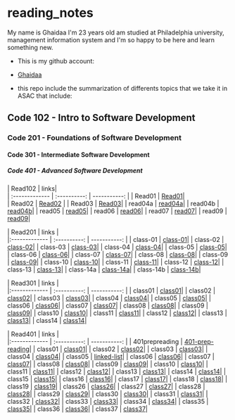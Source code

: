 # reading_notes

My name is Ghaidaa I'm 23 years old am studied at Philadelphia university, management information system and I'm so happy to be here and learn something new.


- This is my github account:
- [Ghaidaa](https://github.com/Ghaidaamoh)

- this repo include the summarization of differents topics that we take it in ASAC that include:

## Code 102 - Intro to Software Development

### Code 201 - Foundations of Software Development

#### Code 301 - Intermediate Software Development

##### Code 401 - Advanced Software Development



| Read102       |       links|       
| :-------------   | :----------: | -----------: |
|  Read01          |     [Read01](https://ghaidaamoh.github.io/reading_notes/Code102reading-notes/Read01)|     
| Read02           |     [Read02](https://ghaidaamoh.github.io/reading_notes/Code102reading-notes/Read02) |
|  Read03          |     [Read03](https://ghaidaamoh.github.io/reading_notes/Code102reading-notes/read03)|
|  read04a         |     [read04a](https://ghaidaamoh.github.io/reading_notes/Code102reading-notes/read04a)| 
|  read04b        |     [read04b](https://ghaidaamoh.github.io/reading_notes/Code102reading-notes/read04b)| 
|  read05        |     [read05](https://ghaidaamoh.github.io/reading_notes/Code102reading-notes/read05)| 
|  read06        |     [read06](https://ghaidaamoh.github.io/reading_notes/Code102reading-notes/read06)| 
|  read07        |     [read07](https://ghaidaamoh.github.io/reading_notes/Code102reading-notes/read07)| 
|  read09        |     [read09](https://ghaidaamoh.github.io/reading_notes/Code102reading-notes/read09)| 
 

| Read201        |       links |       
|:------------- | :----------: | -----------:                                                              | 
|  class-01      |    [ class-01](https://ghaidaamoh.github.io/reading_notes/code201reading_notes/class-01)| 
|  class-02      |    [ class-02](https://ghaidaamoh.github.io/reading_notes/code201reading_notes/class-02)| 
|  class-03      |    [ class-03](https://ghaidaamoh.github.io/reading_notes/code201reading_notes/class-03)| 
|  class-04      |    [ class-04](https://ghaidaamoh.github.io/reading_notes/code201reading_notes/class-04)| 
|  class-05      |    [ class-05](https://ghaidaamoh.github.io/reading_notes/code201reading_notes/class-05)| 
|  class-06      |    [ class-06](https://ghaidaamoh.github.io/reading_notes/code201reading_notes/class-06)| 
|  class-07      |    [ class-07](https://ghaidaamoh.github.io/reading_notes/code201reading_notes/class-07)| 
|  class-08      |    [ class-08](https://ghaidaamoh.github.io/reading_notes/code201reading_notes/class-08)| 
|  class-09      |    [ class-09](https://ghaidaamoh.github.io/reading_notes/code201reading_notes/class-09)| 
|  class-10      |    [ class-10](https://ghaidaamoh.github.io/reading_notes/code201reading_notes/class-10)|
|  class-11      |    [ class-11](https://ghaidaamoh.github.io/reading_notes/code201reading_notes/class-11)|
|  class-12      |    [ class-12](https://ghaidaamoh.github.io/reading_notes/code201reading_notes/class-12)|
|  class-13      |    [ class-13](https://ghaidaamoh.github.io/reading_notes/code201reading_notes/class-13)|
|  class-14a     |    [ class-14a](https://ghaidaamoh.github.io/reading_notes/code201reading_notes/class-14a)|
|  class-14b     |    [ class-14b](https://ghaidaamoh.github.io/reading_notes/code201reading_notes/class-14b)|


| Read301        |       links |       
|:------------- | :----------: | -----------:                                                              | 
|  class01     |    [ class01](https://ghaidaamoh.github.io/reading_notes/Code301reading-notes/class01)|
|  class02     |    [ class02](https://ghaidaamoh.github.io/reading_notes/Code301reading-notes/class02)|
|  class03     |    [ class03](https://ghaidaamoh.github.io/reading_notes/Code301reading-notes/class03)|
|  class04     |    [ class04](https://ghaidaamoh.github.io/reading_notes/Code301reading-notes/class04)|
|  class05     |    [ class05](https://ghaidaamoh.github.io/reading_notes/Code301reading-notes/class05)|
|  class06     |    [ class06](https://ghaidaamoh.github.io/reading_notes/Code301reading-notes/class06)|
|  class07     |    [ class07](https://ghaidaamoh.github.io/reading_notes/Code301reading-notes/class07)|
|  class08     |    [ class08](https://ghaidaamoh.github.io/reading_notes/Code301reading-notes/class08)|
|  class09     |    [ class09](https://ghaidaamoh.github.io/reading_notes/Code301reading-notes/class09)|
|  class10     |    [ class10](https://ghaidaamoh.github.io/reading_notes/Code301reading-notes/class10)|
|  class11     |    [ class11](https://ghaidaamoh.github.io/reading_notes/Code301reading-notes/class11)|
|  class12     |    [ class12](https://ghaidaamoh.github.io/reading_notes/Code301reading-notes/class12)|
|  class13     |    [ class13](https://ghaidaamoh.github.io/reading_notes/Code301reading-notes/class13)|
|  class14     |    [ class14](https://ghaidaamoh.github.io/reading_notes/Code301reading-notes/class14)|

| Read401        |       links |       
|:------------- | :----------: | -----------:                                                              | 
|  401prepreading     |    [401-prep-reading](https://ghaidaamoh.github.io/reading_notes/Code401reading-notes/401-prep-reading)|
|  class01     |    [ class01](https://ghaidaamoh.github.io/reading_notes/Code401reading-notes/class01)|
|  class02     |    [ class02](https://ghaidaamoh.github.io/reading_notes/Code401reading-notes/class02)|
|  class03     |    [ class03](https://ghaidaamoh.github.io/reading_notes/Code401reading-notes/class03)|
|  class04     |    [ class04](https://ghaidaamoh.github.io/reading_notes/Code401reading-notes/class04)|
|  class05     |    [linked-list](https://ghaidaamoh.github.io/reading_notes/Code401reading-notes/linked-list)|
|  class06     |    [ class06](https://ghaidaamoh.github.io/reading_notes/Code401reading-notes/class06)|
|  class07     |    [ class07](https://ghaidaamoh.github.io/reading_notes/Code401reading-notes/class07)|
|  class08     |    [ class08](https://ghaidaamoh.github.io/reading_notes/Code401reading-notes/class08)|
|  class09     |    [ class09](https://ghaidaamoh.github.io/reading_notes/Code401reading-notes/class09)|
|  class10     |    [ class10](https://ghaidaamoh.github.io/reading_notes/Code401reading-notes/class10)|
|  class11     |    [ class11](https://ghaidaamoh.github.io/reading_notes/Code401reading-notes/class11)|
|  class12     |    [ class12](https://ghaidaamoh.github.io/reading_notes/Code401reading-notes/class12)|
|  class13     |    [ class13](https://ghaidaamoh.github.io/reading_notes/Code401reading-notes/class13)|
|  class14     |    [ class14](https://ghaidaamoh.github.io/reading_notes/Code401reading-notes/class14)|
|  class15     |    [ class15](https://ghaidaamoh.github.io/reading_notes/Code401reading-notes/class15)|
|  class16     |    [ class16](https://ghaidaamoh.github.io/reading_notes/Code401reading-notes/class16)|
|  class17     |    [ class17](https://ghaidaamoh.github.io/reading_notes/Code401reading-notes/class17)|
|  class18     |    [ class18](https://ghaidaamoh.github.io/reading_notes/Code401reading-notes/class18)|
|  class19     |    [ class19](https://ghaidaamoh.github.io/reading_notes/Code401reading-notes/class19)|
|  class26     |    [ class26](https://ghaidaamoh.github.io/reading_notes/Code401reading-notes/class26)|
|  class27     |    [ class27](https://ghaidaamoh.github.io/reading_notes/Code401reading-notes/class27)|
|  class28     |    [ class28](https://ghaidaamoh.github.io/reading_notes/Code401reading-notes/class28)|
|  class29     |    [ class29](https://ghaidaamoh.github.io/reading_notes/Code401reading-notes/class29)|
|  class30     |    [ class30](https://ghaidaamoh.github.io/reading_notes/Code401reading-notes/class30)|
|  class31     |    [ class31](https://ghaidaamoh.github.io/reading_notes/Code401reading-notes/class31)|
|  class32     |    [ class32](https://ghaidaamoh.github.io/reading_notes/Code401reading-notes/class32)|
|  class33     |    [ class33](https://ghaidaamoh.github.io/reading_notes/Code401reading-notes/class33)|
|  class34     |    [ class34](https://ghaidaamoh.github.io/reading_notes/Code401reading-notes/class34)|
|  class35     |    [ class35](https://ghaidaamoh.github.io/reading_notes/Code401reading-notes/class35)|
|  class36     |    [ class36](https://ghaidaamoh.github.io/reading_notes/Code401reading-notes/class36)|
|  class37     |    [ class37](https://ghaidaamoh.github.io/reading_notes/Code401reading-notes/class37)|


